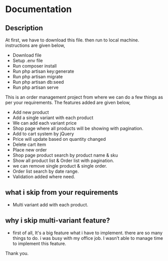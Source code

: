 
# Documentation

## Description

At first, we have to download this file. then run to local machine. instructions are given below,
   - Download file
   - Setup .env file
   - Run composer install 
   - Run php artisan key:generate
   - Run php artisan migrate
   - Run php artisan db:seed
   - Run php artisan serve
  
This is an order management project from where we can do a few things as per your requirements. The features added are given below,
- Add new product
- Add a single variant with each product
- We can add each variant price
- Shop page where all products will be showing with pagination.
- Add to cart system by jQuery
- Price will update based on quantity changed
- Delete cart item
- Place new order
- Shop page product search by product name & sku
- Show all product list & Order list with pagination.
- we can remove single product & single order.
- Order list search by date range.
- Validation added where need.

## what i skip from your requirements
- Multi variant add with each product.

## why i skip multi-variant feature?
- first of all, It's a big feature what i have to implement. there are so many things to do. i was busy with my office job. I wasn’t able to manage time to implement this feature.

Thank you.



 
 
 
